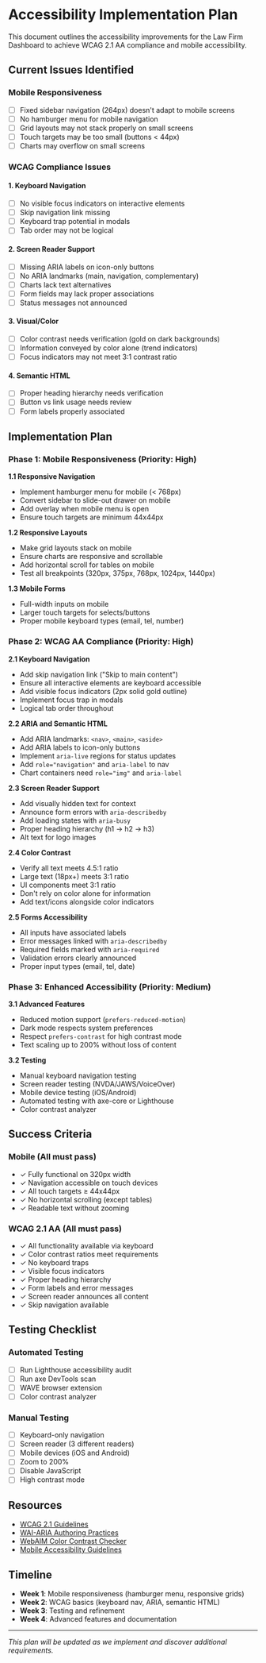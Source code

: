 # Accessibility Implementation Plan

This document outlines the accessibility improvements for the Law Firm Dashboard to achieve WCAG 2.1 AA compliance and mobile accessibility.

## Current Issues Identified

### Mobile Responsiveness
- [ ] Fixed sidebar navigation (264px) doesn't adapt to mobile screens
- [ ] No hamburger menu for mobile navigation
- [ ] Grid layouts may not stack properly on small screens
- [ ] Touch targets may be too small (buttons < 44px)
- [ ] Charts may overflow on small screens

### WCAG Compliance Issues

#### 1. Keyboard Navigation
- [ ] No visible focus indicators on interactive elements
- [ ] Skip navigation link missing
- [ ] Keyboard trap potential in modals
- [ ] Tab order may not be logical

#### 2. Screen Reader Support
- [ ] Missing ARIA labels on icon-only buttons
- [ ] No ARIA landmarks (main, navigation, complementary)
- [ ] Charts lack text alternatives
- [ ] Form fields may lack proper associations
- [ ] Status messages not announced

#### 3. Visual/Color
- [ ] Color contrast needs verification (gold on dark backgrounds)
- [ ] Information conveyed by color alone (trend indicators)
- [ ] Focus indicators may not meet 3:1 contrast ratio

#### 4. Semantic HTML
- [ ] Proper heading hierarchy needs verification
- [ ] Button vs link usage needs review
- [ ] Form labels properly associated

## Implementation Plan

### Phase 1: Mobile Responsiveness (Priority: High)

**1.1 Responsive Navigation**
- Implement hamburger menu for mobile (< 768px)
- Convert sidebar to slide-out drawer on mobile
- Add overlay when mobile menu is open
- Ensure touch targets are minimum 44x44px

**1.2 Responsive Layouts**
- Make grid layouts stack on mobile
- Ensure charts are responsive and scrollable
- Add horizontal scroll for tables on mobile
- Test all breakpoints (320px, 375px, 768px, 1024px, 1440px)

**1.3 Mobile Forms**
- Full-width inputs on mobile
- Larger touch targets for selects/buttons
- Proper mobile keyboard types (email, tel, number)

### Phase 2: WCAG AA Compliance (Priority: High)

**2.1 Keyboard Navigation**
- Add skip navigation link ("Skip to main content")
- Ensure all interactive elements are keyboard accessible
- Add visible focus indicators (2px solid gold outline)
- Implement focus trap in modals
- Logical tab order throughout

**2.2 ARIA and Semantic HTML**
- Add ARIA landmarks: `<nav>`, `<main>`, `<aside>`
- Add ARIA labels to icon-only buttons
- Implement `aria-live` regions for status updates
- Add `role="navigation"` and `aria-label` to nav
- Chart containers need `role="img"` and `aria-label`

**2.3 Screen Reader Support**
- Add visually hidden text for context
- Announce form errors with `aria-describedby`
- Add loading states with `aria-busy`
- Proper heading hierarchy (h1 → h2 → h3)
- Alt text for logo images

**2.4 Color Contrast**
- Verify all text meets 4.5:1 ratio
- Large text (18px+) meets 3:1 ratio
- UI components meet 3:1 ratio
- Don't rely on color alone for information
- Add text/icons alongside color indicators

**2.5 Forms Accessibility**
- All inputs have associated labels
- Error messages linked with `aria-describedby`
- Required fields marked with `aria-required`
- Validation errors clearly announced
- Proper input types (email, tel, date)

### Phase 3: Enhanced Accessibility (Priority: Medium)

**3.1 Advanced Features**
- Reduced motion support (`prefers-reduced-motion`)
- Dark mode respects system preferences
- Respect `prefers-contrast` for high contrast mode
- Text scaling up to 200% without loss of content

**3.2 Testing**
- Manual keyboard navigation testing
- Screen reader testing (NVDA/JAWS/VoiceOver)
- Mobile device testing (iOS/Android)
- Automated testing with axe-core or Lighthouse
- Color contrast analyzer

## Success Criteria

### Mobile (All must pass)
- ✓ Fully functional on 320px width
- ✓ Navigation accessible on touch devices
- ✓ All touch targets ≥ 44x44px
- ✓ No horizontal scrolling (except tables)
- ✓ Readable text without zooming

### WCAG 2.1 AA (All must pass)
- ✓ All functionality available via keyboard
- ✓ Color contrast ratios meet requirements
- ✓ No keyboard traps
- ✓ Visible focus indicators
- ✓ Proper heading hierarchy
- ✓ Form labels and error messages
- ✓ Screen reader announces all content
- ✓ Skip navigation available

## Testing Checklist

### Automated Testing
- [ ] Run Lighthouse accessibility audit
- [ ] Run axe DevTools scan
- [ ] WAVE browser extension
- [ ] Color contrast analyzer

### Manual Testing
- [ ] Keyboard-only navigation
- [ ] Screen reader (3 different readers)
- [ ] Mobile devices (iOS and Android)
- [ ] Zoom to 200%
- [ ] Disable JavaScript
- [ ] High contrast mode

## Resources

- [WCAG 2.1 Guidelines](https://www.w3.org/WAI/WCAG21/quickref/)
- [WAI-ARIA Authoring Practices](https://www.w3.org/WAI/ARIA/apg/)
- [WebAIM Color Contrast Checker](https://webaim.org/resources/contrastchecker/)
- [Mobile Accessibility Guidelines](https://www.w3.org/WAI/standards-guidelines/mobile/)

## Timeline

- **Week 1**: Mobile responsiveness (hamburger menu, responsive grids)
- **Week 2**: WCAG basics (keyboard nav, ARIA, semantic HTML)
- **Week 3**: Testing and refinement
- **Week 4**: Advanced features and documentation

---

*This plan will be updated as we implement and discover additional requirements.*
